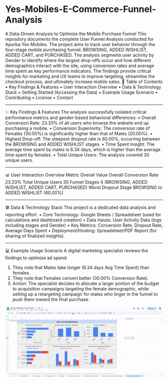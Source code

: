 # Yes-Mobiles-E-Commerce-Funnel-Analysis

A Data-Driven Analysis to Optimize the Mobile Purchase Funnel
This repository documents the complete 
User Funnel Analysis conducted for Apurba Yes Mobiles. The project aims to track user behavior through the four-stage mobile purchasing funnel: 
BROWSING, ADDED WISHLIST, ADDED CART, and PURCHASED.
The analysis segments user activity by Gender to identify where the largest drop-offs occur and how different demographics interact with the site, using conversion rates and average time spent as key performance indicators. The findings provide critical insights for marketing and UX teams to improve targeting, streamline the checkout process, and ultimately increase mobile sales.
📝 Table of Contents
•	Key Findings & Features
•	User Interaction Overview
•	Data & Technology Stack
•	Getting Started (Accessing the Data)
•	Example Usage Scenario
•	Contributing
•	License
•	Contact
________________________________________
✨ Key Findings & Features
The analysis successfully isolated critical performance metrics and gender-based behavioral differences:
•	Overall Conversion Rate: 23.33% of all users who browse the website end up purchasing a mobile.
•	Conversion Superiority: The conversion rate of Females (30.00%) is significantly higher than that of Males (20.00%).
•	Highest Drop-off: The steepest dropout rate is 60.00%, occurring between the BROWSING and ADDED WISHLIST stages.
•	Time Spent Insight: The average time spent by males is 6.34 days, which is higher than the average time spent by females.
•	Total Unique Users: The analysis covered 30 unique users.
________________________________________
📊 User Interaction Overview
Metric	                   Overall Value
Overall Conversion Rate	   23.33% 
Total Unique Users	       30 
Funnel Stages	             4 (BROWSING, ADDED WISHLIST, ADDED CART, PURCHASED) 
Worst Dropout Stage	BROWSING to ADDED WISHLIST (60.00%) 

________________________________________
🛠️ Data & Technology Stack
This project is a dedicated data analysis and reporting effort.
•	Core Technology: Google Sheets / Spreadsheet (used for calculations and dashboard creation) 
•	Data Inputs: User Activity Data (logs including stages and Gender) 
•	Key Metrics: Conversion Rate, Dropout Rate, Average Days Spent 
•	Deployment/Hosting: Spreadsheet/PDF Report (for sharing of finalized insights)

________________________________________
💻 Example Usage Scenario
A digital marketing specialist reviews the findings to optimize ad spend:
1.	They note that Males take longer (6.34 days Avg Time Spent) than females.
2.	They note that Females convert better (30.00% Conversion Rate).
3.	Action: The specialist decides to allocate a larger portion of the budget to acquisition campaigns targeting the female demographic, while setting up a retargeting campaign for males who linger in the funnel to push them toward the final purchase.

![image_alt](https://github.com/apurbadas2311/Yes-Mobiles-E-Commerce-Funnel-Analysis/blob/main/YesMobile(Dashboard).png)
